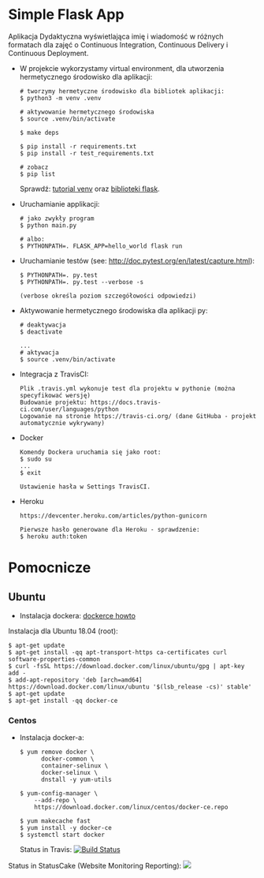 # Simple Flask App

Aplikacja Dydaktyczna wyświetlająca imię i wiadomość w różnych formatach dla zajęć
o Continuous Integration, Continuous Delivery i Continuous Deployment.

- W projekcie wykorzystamy virtual environment, dla utworzenia hermetycznego środowisko dla aplikacji:

  ```
  # tworzymy hermetyczne środowisko dla bibliotek aplikacji:
  $ python3 -m venv .venv

  # aktywowanie hermetycznego środowiska
  $ source .venv/bin/activate

  $ make deps

  $ pip install -r requirements.txt
  $ pip install -r test_requirements.txt

  # zobacz
  $ pip list
  ```

  Sprawdź: [tutorial venv](https://docs.python.org/3/tutorial/venv.html) oraz [biblioteki flask](http://flask.pocoo.org).

- Uruchamianie applikacji:

  ```
  # jako zwykły program
  $ python main.py

  # albo:
  $ PYTHONPATH=. FLASK_APP=hello_world flask run
  ```

- Uruchamianie testów (see: http://doc.pytest.org/en/latest/capture.html):

  ```
  $ PYTHONPATH=. py.test
  $ PYTHONPATH=. py.test --verbose -s

  (verbose określa poziom szczegółowości odpowiedzi)
  ```

- Aktywowanie hermetycznego środowiska dla aplikacji py:

  ```
  # deaktywacja
  $ deactivate
  ```
  ```
  ...
  # aktywacja
  $ source .venv/bin/activate
  ```

- Integracja z TravisCI:

  ```
  Plik .travis.yml wykonuje test dla projektu w pythonie (można specyfikować wersję)
  Budowanie projektu: https://docs.travis-ci.com/user/languages/python
  Logowanie na stronie https://travis-ci.org/ (dane GitHuba - projekt automatycznie wykrywany)

  ```

- Docker
  ```
  Komendy Dockera uruchamia się jako root:
  $ sudo su
  ...
  $ exit

  Ustawienie hasła w Settings TravisCI.
  ```

- Heroku  
    ```
    https://devcenter.heroku.com/articles/python-gunicorn

    Pierwsze hasło generowane dla Heroku - sprawdzenie:
    $ heroku auth:token
    ```

# Pomocnicze

## Ubuntu

- Instalacja dockera: [dockerce howto](https://docs.docker.com/install/linux/docker-ce/ubuntu/)

Instalacja dla Ubuntu 18.04 (root):
```
$ apt-get update
$ apt-get install -qq apt-transport-https ca-certificates curl software-properties-common
$ curl -fsSL https://download.docker.com/linux/ubuntu/gpg | apt-key add -
$ add-apt-repository 'deb [arch=amd64] https://download.docker.com/linux/ubuntu '$(lsb_release -cs)' stable'
$ apt-get update
$ apt-get install -qq docker-ce
```
### Centos

- Instalacja docker-a:

  ```
  $ yum remove docker \
        docker-common \
        container-selinux \
        docker-selinux \
        dnstall -y yum-utils

  $ yum-config-manager \
      --add-repo \
      https://download.docker.com/linux/centos/docker-ce.repo

  $ yum makecache fast
  $ yum install -y docker-ce
  $ systemctl start docker
  ```


  Status in Travis:
[![Build Status](https://travis-ci.org/akunkom/se_hello_printer_app.svg?branch=master)](https://travis-ci.org/akunkom/se_hello_printer_app)

 Status in StatusCake (Website Monitoring Reporting):
<a href="https://www.statuscake.com" title="Website Uptime Monitoring"><img src="https://app.statuscake.com/button/index.php?Track=hJ3BmgNeFM&Days=1&Design=2" /></a>
